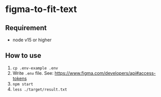 # figma-to-fit-text

## Requirement
- node v15 or higher

## How to use
1. `cp .env-example .env`
2. Write `.env` file. See: https://www.figma.com/developers/api#access-tokens
3. `npm start`
4. `less ./target/result.txt`
